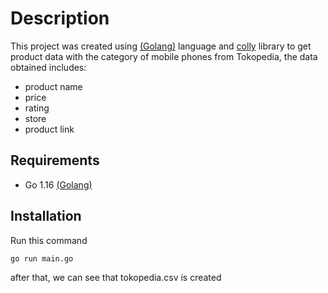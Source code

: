 # Description

This project was created using [(Golang)](https://golang.org/) language and [colly](https://github.com/gocolly/colly) library to get product data with the category of mobile phones from Tokopedia, the data obtained includes: 
- product name
- price
- rating
- store
- product link

## Requirements
- Go 1.16 [(Golang)](https://golang.org/)

## Installation
Run this command
```bash
go run main.go
```

after that, we can see that tokopedia.csv is created